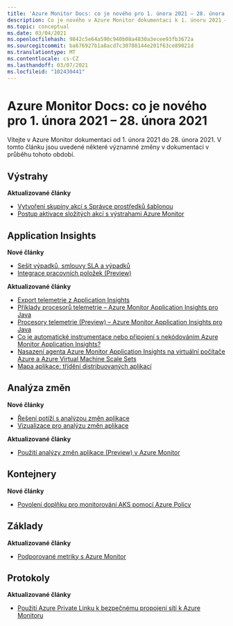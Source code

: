 ```yaml
---
title: 'Azure Monitor Docs: co je nového pro 1. února 2021 – 28. února 2021'
description: Co je nového v Azure Monitor dokumentaci k 1. únoru 2021 – 28. února 2021.
ms.topic: conceptual
ms.date: 03/04/2021
ms.openlocfilehash: 9842c5e64a590c940b08a4830a3ecee93fb3672a
ms.sourcegitcommit: ba676927b1a8acd7c30708144e201f63ce89021d
ms.translationtype: MT
ms.contentlocale: cs-CZ
ms.lasthandoff: 03/07/2021
ms.locfileid: "102430441"
---
```

# <a name="azure-monitor-docs-whats-new-for-february-1-2021---february-28-2021"></a>Azure Monitor Docs: co je nového pro 1. února 2021 – 28. února 2021

Vítejte v Azure Monitor dokumentaci od 1. února 2021 do 28. února 2021. V tomto článku jsou uvedené některé významné změny v dokumentaci v průběhu tohoto období.

## <a name="alerts"></a>Výstrahy

**Aktualizované články**

- [Vytvoření skupiny akcí s Správce prostředků šablonou](./alerts/action-groups-create-resource-manager-template.md)
- [Postup aktivace složitých akcí s výstrahami Azure Monitor](./alerts/action-groups-logic-app.md)

## <a name="application-insights"></a>Application Insights

**Nové články**

- [Sešit výpadků, smlouvy SLA a výpadků](./app/sla-report.md)
- [Integrace pracovních položek (Preview)](./app/work-item-integration.md)

**Aktualizované články**

- [Export telemetrie z Application Insights](./app/export-telemetry.md)
- [Příklady procesorů telemetrie – Azure Monitor Application Insights pro Java](./app/java-standalone-telemetry-processors-examples.md)
- [Procesory telemetrie (Preview) – Azure Monitor Application Insights pro Java](./app/java-standalone-telemetry-processors.md)
- [Co je automatické instrumentace nebo připojení s nekódováním Azure Monitor Application Insights?](./app/codeless-overview.md)
- [Nasazení agenta Azure Monitor Application Insights na virtuální počítače Azure a Azure Virtual Machine Scale Sets](./app/azure-vm-vmss-apps.md)
- [Mapa aplikace: třídění distribuovaných aplikací](./app/app-map.md)

## <a name="change-analysis"></a>Analýza změn

**Nové články**

- [Řešení potíží s analýzou změn aplikace](./app/change-analysis-troubleshoot.md)
- [Vizualizace pro analýzu změn aplikace](./app/change-analysis-visualizations.md)

**Aktualizované články**

- [Použití analýzy změn aplikace (Preview) v Azure Monitor](./app/change-analysis.md)

## <a name="containers"></a>Kontejnery

**Nové články**

- [Povolení doplňku pro monitorování AKS pomocí Azure Policy](./containers/container-insights-enable-aks-policy.md)

## <a name="essentials"></a>Základy

**Aktualizované články**

- [Podporované metriky s Azure Monitor](./essentials/metrics-supported.md)


## <a name="logs"></a>Protokoly

**Aktualizované články**

- [Použití Azure Private Linku k bezpečnému propojení sítí k Azure Monitoru](./logs/private-link-security.md)


